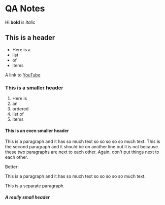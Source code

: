 # QA Notes

Hi **bold** is *italic*

## This is a header

* Here is a
* list
* of
* items

A link to [YouTube](https://www.youtube.com)

### This is a smaller header

1. Here is
2. an 
3. ordered
4. list of
5. items

#### This is an even smaller header

This is a paragraph and it has so much text so so so so so much text.
This is the second paragraph and it should be on another line but it is not because these two paragraphs are next to each other. Again, don't put things next to each other.

Better:

This is a paragraph and it has so much text so so so so so much text.

This is a separate paragraph.

##### A really small header